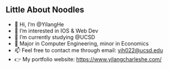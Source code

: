 ## Little About Noodles
- 👋 Hi, I’m @YilangHe
- 👀 I’m interested in IOS & Web Dev
- 🌱 I’m currently studying @UCSD
- 🎱 Major in Computer Engineering, minor in Economics
- 📫 Feel free to contact me through email: yih022@ucsd.edu
- 👉 My portfolio website: https://www.yilangcharleshe.com/


